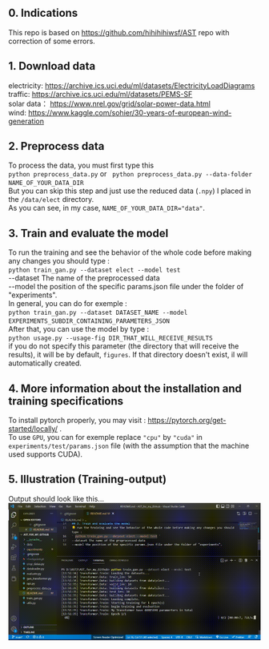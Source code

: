 ## 0. Indications
This repo is based on https://github.com/hihihihiwsf/AST repo with correction of some errors.

## 1. Download data
electricity: https://archive.ics.uci.edu/ml/datasets/ElectricityLoadDiagrams  
traffic: https://archive.ics.uci.edu/ml/datasets/PEMS-SF  
solar data： https://www.nrel.gov/grid/solar-power-data.html  
wind: https://www.kaggle.com/sohier/30-years-of-european-wind-generation   
## 2. Preprocess data
To process the data, you must first type this  
` python preprocess_data.py ` or ` python preprocess_data.py --data-folder NAME_OF_YOUR_DATA_DIR`  
But you can skip this step and just use the reduced data (`.npy`) I placed in the `/data/elect` directory.  
As you can see, in my case, `NAME_OF_YOUR_DATA_DIR="data"`.  

## 3. Train and evaluate the model
To run the training and see the behavior of the whole code before making any changes you should type :  
` python train_gan.py --dataset elect --model test `  
--dataset The name of the preprocessed data  
--model the position of the specific params.json file under the folder of "experiments".  
In general, you can do for exemple :  
` python train_gan.py --dataset DATASET_NAME --model EXPERIMENTS_SUBDIR_CONTAINING_PARAMETERS_JSON `  
After that, you can use the model by type :  
`python usage.py --usage-fig DIR_THAT_WILL_RECEIVE_RESULTS `  
if you do not specify this parameter (the directory that will receive the results), it will be by default, `figures`. If that directory doesn't exist, il will automatically created.  

## 4. More information about the installation and training specifications  
To install pytorch properly, you may visit : https://pytorch.org/get-started/locally/ .  
To use `GPU`, you can for exemple replace `"cpu"` by `"cuda"` in `experiments/test/params.json` file (with the assumption that the machine used supports CUDA).  

## 5. Illustration (Training-output)
Output should look like this... 
<img src="others/GithubVID1.gif">  

